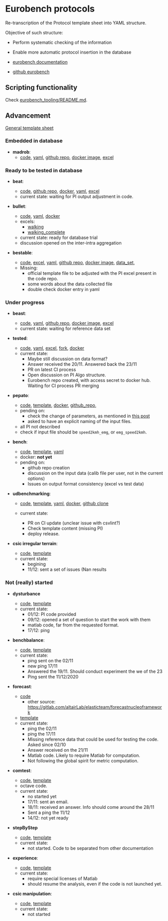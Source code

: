 # Eurobench protocols

Re-transcription of the Protocol template sheet into YAML structure.

Objective of such structure:

* Perform systematic checking of the information
* Enable more automatic protocol insertion in the database

* [eurobench documentation](https://github.com/aremazeilles/eurobench_documentation)
* [github eurobench](https://github.com/orgs/eurobench)

## Scripting functionality

Check [eurobench_tooling/README.md](eurobench_tooling/README.md).

## Advancement

[General template sheet](https://drive.google.com/drive/u/0/folders/186_p3bJVd_ugNNAe3cgfW72ZDYCC8oIy)

### Embedded in database

* **madrob**:
  * [code](https://github.com/madrob-beast/madrob_beast_pi),
    [yaml](data/madrob.yaml),
    [github repo](https://github.com/eurobench/pi_madrob_beast),
    [docker image](https://hub.docker.com/repository/docker/eurobenchtest/pi_madrob_beast),
    [excel](https://docs.google.com/spreadsheets/d/1-PaNEjkP6uf4XaTbmNykUySV5ok0mSn_/edit#gid=439895919)

### Ready to be tested in database

* **beat**:
  * [code](https://github.com/aremazeilles/beat_routine),
    [github repo](https://github.com/eurobench/pi_beat),
    [docker](https://hub.docker.com/repository/docker/eurobenchtest/pi_beat),
    [yaml](data/beat.yaml),
    [excel](https://docs.google.com/spreadsheets/d/16fQ5ReesRFfUHpOVV2ekaKSuec2XO0-H/edit?rtpof=true)
  * current state: waiting for PI output adjustment in code.

* **bullet**:
  * [code](https://github.com/eurobench/pi_bullet),
    [yaml](data/bullet.yaml),
    [docker](https://hub.docker.com/repository/docker/eurobenchtest/pi_bullet)
  * excels:
    * [walking](https://docs.google.com/spreadsheets/d/1BPKyCwdTW-pmccuSc34m4ZglnibAZeu4/edit#gid=766575927)
    * [walking_complete](https://docs.google.com/spreadsheets/d/1rAJXqnzodYghTHCIcKvOM6r8MwtHygkn/edit#gid=716373661)
  * current state: ready for database trial
  * discussion opened on the inter-intra aggregation

* **bestable**:
  * [code](https://gitlab.com/matjazzadravec/bestable-platform-codes),
    [excel](https://docs.google.com/spreadsheets/d/1s25AMTL7PYxhq8h4dv4UFB7Mkbr5oJsI/edit#gid=2118535745),
    [yaml](data/bestable.yaml),
    [github repo](https://github.com/eurobench/pi_bestable),
    [docker image](https://hub.docker.com/repository/docker/eurobenchtest/pi_bestable),
    [data_set](https://gitlab.com/matjazzadravec/bestable-platform-manual/-/tree/master),
  * Missing:
    * official template file to be adjusted with the PI excel present in the code repo.
    * some words about the data collected file
    * double check docker entry in yaml

### Under progress

* **beast**:
  * [code](https://docs.google.com/spreadsheets/d/1Wp9QYMm_V1tOCheF185pOYPcIm9yt6AU/edit?rtpof=true),
    [yaml](data/beast.yaml),
    [github repo](https://github.com/eurobench/pi_madrob_beast),
    [docker image](https://hub.docker.com/repository/docker/eurobenchtest/pi_madrob_beast),
    [excel](https://docs.google.com/spreadsheets/d/16fQ5ReesRFfUHpOVV2ekaKSuec2XO0-H/edit?rtpof=true)
  * current state: waiting for reference data set

* **tested**:
  * [code](https://github.com/jamatics/pi_ctag),
    [yaml](data/tested.yaml),
    [excel](https://docs.google.com/spreadsheets/d/1N8o89BSfUftSgnNhfLfsSkG39G1vy0Ej/edit#gid=714596252),
    [fork](https://github.com/eurobench/pi_ctag),
    [docker](https://hub.docker.com/repository/docker/eurobenchtest/pi_ctag)
  * current state:
    * Maybe still discussion on data format?
    * Answer received the 20/11.
      Answered back the 23/11
    * PR on latest CI process
    * Open discussion on PI Algo structure.
    * Eurobench repo created, with access secret to docker hub.
      Waiting for CI process PR merging

* **pepato**:
  * [code](https://github.com/dzhvansky/pepato/tree/octave_version),
    [template](https://docs.google.com/spreadsheets/d/19HB6j2O9O_58Vs_J8xOiOlo_4o82bRgQ/edit?rtpof=true#gid=1199258036),
    [docker](https://hub.docker.com/repository/docker/eurobenchtest/pi_pepato),
    [github_repo](https://github.com/eurobench/pi_pepato),
  * pending on:
    * check the change of parameters, as mentioned in [this post](https://github.com/dzhvansky/pepato/issues/1#issuecomment-685111620)
    * asked to have an explicit naming of the input files.
  * all PI not described
  * check if input file should be `speed2kmh_emg`, or `emg_speed2kmh`.

* **bench**:
  * [code](https://bitbucket.org/sophiaanais/benchproject_code/src),
    [template](https://docs.google.com/spreadsheets/d/1aWFmSCAFN7uPAP6EE4EbTqAzXHEhEsBR/edit#gid=1429738760),
    [yaml](data/bench.yaml)
  * docker: **not yet**
  * pending on:
    * github repo creation
    * discussion on the input data (calib file per user, not in the current options)
    * Issues on output format consistency (excel vs test data)

* **udbenchmarking**:
  * [code](https://github.com/nickkluft/udbenchmark_PIs),
    [template](https://docs.google.com/spreadsheets/d/1-RljxtIx78AwL1OhIunS7IkDdmNun782/edit?rtpof=true),
    [yaml](data/udbenchmark.yaml),
    [docker](https://hub.docker.com/repository/docker/eurobenchtest/pi_udbenchmark),
    [github clone](https://github.com/eurobench/pi_udbenchmark)

  * current state:
    * PR on CI update (unclear issue with csvlint?)
    * Check template content (missing PI)
    * deploy release.

* **csic irregular terrain**:
  * [code](https://github.com/AdrianaTorres/Irregular_Terrains),
    [template](https://docs.google.com/spreadsheets/d/15D-Y3-Ww13DznaztmUy-Gm7DIwyBc2RrfWgHs92U84U/edit#gid=2119968338)
  * current state:
    * begining
    * 11/12: sent a set of issues (Nan results
### Not (really) started

* **dysturbance**
  * [code](https://github.com/CentroEPiaggio/dysturbance),
    [template](https://docs.google.com/spreadsheets/d/1KVN53LgOVEf6wXLv6P1bwBZ2TTyM6KCT/edit#gid=1128053105)
  * current state:
    * 01/12: PI code provided
    * 09/12: opened a set of question to start the work with them
    * matlab code, far from the requested format.
    * 17/12: ping

* **benchbalance**:
  * [code](https://github.com/FraCampus/PI_BenchBalance),
    [template](https://docs.google.com/spreadsheets/d/1zSQMW6GKx8NKQQa3OtJadAOLG2MImqWH/edit?rtpof=true#gid=205650062)
  * current state:
    * ping sent on the 02/11
    * new ping 17/11
    * Answered the 19/11.
      Should conduct experiment the we of the 23
    * Ping sent the 11/12/2020

* **forecast**:
  * [code](https://gitlab.com/altairLab/elasticteam/SESim)
    * other source: https://gitlab.com/altairLab/elasticteam/forecastnucleoframework
  * [template](https://docs.google.com/spreadsheets/d/1uUrcksjbLyCbvQSyDyrYa8tyZdJtafJD/edit?rtpof=true#gid=236233280)
  * current state:
    * ping the 02/11
    * ping the 17/11
    * Missing reference data that could be used for testing the code.
      Asked since 02/10
    * Answer received on the 21/11
    * Matlab code. Likely to require Matlab for computation.
    * Not following the global spirit for metric computation.

* **comtest**:
  * [code](https://github.com/VittorioFreiburg/COMTEST),
    [template](https://docs.google.com/spreadsheets/d/1pNnTnDbOIPU1YKuLAcdEWkCqQlhmGoV5/edit?rtpof=true)
  * octave code.
  * current state:
    * no started yet
    * 17/11: sent an email.
    * 18/11: received an answer.
      Info should come around the 28/11
    * Sent a ping the 11/12
    * 14/12: not yet ready

* **stepByStep**
  * [code](https://github.com/Nic31894/EUROBENCH_STEPbySTEP_repo),
    [template](https://docs.google.com/spreadsheets/d/1h962eXf1NHLEpMpGme9hqomxpiUZnLzS/edit?rtpof=true)
  * current state:
    * not started. Code to be separated from other documentation

* **experience**:
  * [code](https://github.com/FraCampus/EXPERIENCE),
    [template](https://docs.google.com/spreadsheets/d/14sFKjz1v2VXwnMLnJ3QaYyyK4dCqby7x/edit?rtpof=true#gid=1998009330)
  * current state:
    * require special licenses of Matlab
    * should resume the analysis, even if the code is not launched yet.

* **csic manipulation**:
  * [code](https://github.com/AdrianaTorres/Manipulation),
    [template](https://docs.google.com/spreadsheets/d/1yNLcaj91ECUWv9wxQz-sFBWKsg0A_OPaPxXvauqpyew/edit)
  * current state:
    * not started
